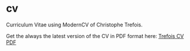 # cv
Curriculum Vitae using ModernCV of Christophe Trefois.

Get the always the latest version of the CV in PDF format here: [Trefois CV PDF](/Trefex/cv/releases/download/latest/Trefois_CV.pdf) 
